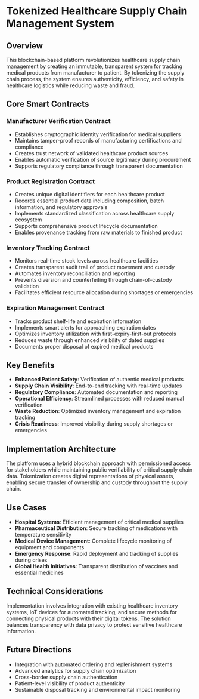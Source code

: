 # Tokenized Healthcare Supply Chain Management System

## Overview

This blockchain-based platform revolutionizes healthcare supply chain management by creating an immutable, transparent system for tracking medical products from manufacturer to patient. By tokenizing the supply chain process, the system ensures authenticity, efficiency, and safety in healthcare logistics while reducing waste and fraud.

## Core Smart Contracts

### Manufacturer Verification Contract
- Establishes cryptographic identity verification for medical suppliers
- Maintains tamper-proof records of manufacturing certifications and compliance
- Creates trust network of validated healthcare product sources
- Enables automatic verification of source legitimacy during procurement
- Supports regulatory compliance through transparent documentation

### Product Registration Contract
- Creates unique digital identifiers for each healthcare product
- Records essential product data including composition, batch information, and regulatory approvals
- Implements standardized classification across healthcare supply ecosystem
- Supports comprehensive product lifecycle documentation
- Enables provenance tracking from raw materials to finished product

### Inventory Tracking Contract
- Monitors real-time stock levels across healthcare facilities
- Creates transparent audit trail of product movement and custody
- Automates inventory reconciliation and reporting
- Prevents diversion and counterfeiting through chain-of-custody validation
- Facilitates efficient resource allocation during shortages or emergencies

### Expiration Management Contract
- Tracks product shelf-life and expiration information
- Implements smart alerts for approaching expiration dates
- Optimizes inventory utilization with first-expiry-first-out protocols
- Reduces waste through enhanced visibility of dated supplies
- Documents proper disposal of expired medical products

## Key Benefits

- **Enhanced Patient Safety**: Verification of authentic medical products
- **Supply Chain Visibility**: End-to-end tracking with real-time updates
- **Regulatory Compliance**: Automated documentation and reporting
- **Operational Efficiency**: Streamlined processes with reduced manual verification
- **Waste Reduction**: Optimized inventory management and expiration tracking
- **Crisis Readiness**: Improved visibility during supply shortages or emergencies

## Implementation Architecture

The platform uses a hybrid blockchain approach with permissioned access for stakeholders while maintaining public verifiability of critical supply chain data. Tokenization creates digital representations of physical assets, enabling secure transfer of ownership and custody throughout the supply chain.

## Use Cases

- **Hospital Systems**: Efficient management of critical medical supplies
- **Pharmaceutical Distribution**: Secure tracking of medications with temperature sensitivity
- **Medical Device Management**: Complete lifecycle monitoring of equipment and components
- **Emergency Response**: Rapid deployment and tracking of supplies during crises
- **Global Health Initiatives**: Transparent distribution of vaccines and essential medicines

## Technical Considerations

Implementation involves integration with existing healthcare inventory systems, IoT devices for automated tracking, and secure methods for connecting physical products with their digital tokens. The solution balances transparency with data privacy to protect sensitive healthcare information.

## Future Directions

- Integration with automated ordering and replenishment systems
- Advanced analytics for supply chain optimization
- Cross-border supply chain authentication
- Patient-level visibility of product authenticity
- Sustainable disposal tracking and environmental impact monitoring
